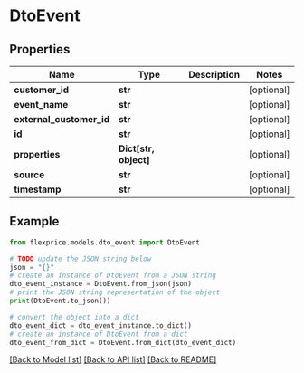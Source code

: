 # DtoEvent


## Properties

Name | Type | Description | Notes
------------ | ------------- | ------------- | -------------
**customer_id** | **str** |  | [optional] 
**event_name** | **str** |  | [optional] 
**external_customer_id** | **str** |  | [optional] 
**id** | **str** |  | [optional] 
**properties** | **Dict[str, object]** |  | [optional] 
**source** | **str** |  | [optional] 
**timestamp** | **str** |  | [optional] 

## Example

```python
from flexprice.models.dto_event import DtoEvent

# TODO update the JSON string below
json = "{}"
# create an instance of DtoEvent from a JSON string
dto_event_instance = DtoEvent.from_json(json)
# print the JSON string representation of the object
print(DtoEvent.to_json())

# convert the object into a dict
dto_event_dict = dto_event_instance.to_dict()
# create an instance of DtoEvent from a dict
dto_event_from_dict = DtoEvent.from_dict(dto_event_dict)
```
[[Back to Model list]](../README.md#documentation-for-models) [[Back to API list]](../README.md#documentation-for-api-endpoints) [[Back to README]](../README.md)



